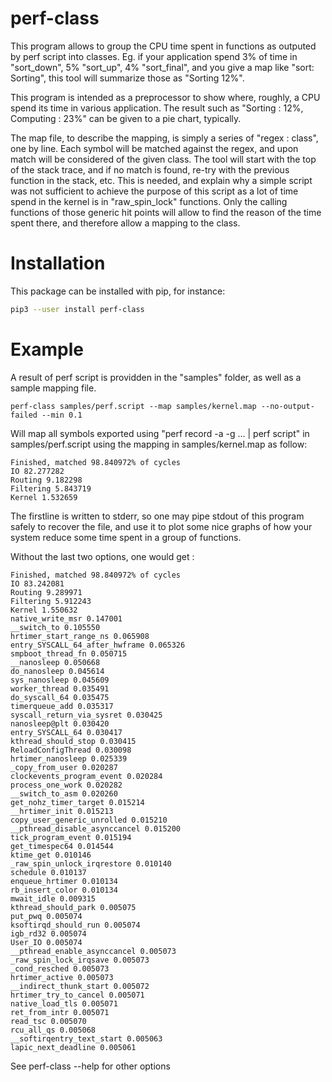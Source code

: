# perf-class

This program allows to group the CPU time spent in functions as outputed by perf script into classes. Eg. if your application spend 3% of time in "sort_down", 5% "sort_up", 4% "sort_final", and you give a map like "sort: Sorting", this tool will summarize those as "Sorting 12%".

This program is intended as a preprocessor to show where, roughly, a CPU spend its time in various application. The result such as "Sorting : 12%, Computing : 23%" can be given to a pie chart, typically.

The map file, to describe the mapping, is simply a series of "regex : class", one by line. Each symbol will be matched against the regex, and upon match will be considered of the given class. The tool will start with the top of the stack trace, and if no match is found, re-try with the previous function in the stack, etc. This is needed, and explain why a simple script was not sufficient to achieve the purpose of this script as a lot of time spend in the kernel is in "raw_spin_lock" functions.
Only the calling functions of those generic hit points will allow to find the reason of the time spent there, and therefore allow a mapping to the class.

# Installation
This package can be installed with pip, for instance:
```bash
pip3 --user install perf-class
```

# Example
A result of perf script is providden in the "samples" folder, as well as a sample mapping file.

```
perf-class samples/perf.script --map samples/kernel.map --no-output-failed --min 0.1
```

Will map all symbols exported using "perf record -a -g ... | perf script" in samples/perf.script using the mapping in samples/kernel.map as follow:

```
Finished, matched 98.840972% of cycles
IO 82.277282
Routing 9.182298
Filtering 5.843719
Kernel 1.532659
```

The firstline is written to stderr, so one may pipe stdout of this program safely to recover the file, and use it to plot some nice graphs of how your system reduce some time spent in a group of functions.

Without the last two options, one would get :
```
Finished, matched 98.840972% of cycles
IO 83.242081
Routing 9.289971
Filtering 5.912243
Kernel 1.550632
native_write_msr 0.147001
__switch_to 0.105550
hrtimer_start_range_ns 0.065908
entry_SYSCALL_64_after_hwframe 0.065326
smpboot_thread_fn 0.050715
__nanosleep 0.050668
do_nanosleep 0.045614
sys_nanosleep 0.045609
worker_thread 0.035491
do_syscall_64 0.035475
timerqueue_add 0.035317
syscall_return_via_sysret 0.030425
nanosleep@plt 0.030420
entry_SYSCALL_64 0.030417
kthread_should_stop 0.030415
ReloadConfigThread 0.030098
hrtimer_nanosleep 0.025339
_copy_from_user 0.020287
clockevents_program_event 0.020284
process_one_work 0.020282
__switch_to_asm 0.020260
get_nohz_timer_target 0.015214
__hrtimer_init 0.015213
copy_user_generic_unrolled 0.015210
__pthread_disable_asynccancel 0.015200
tick_program_event 0.015194
get_timespec64 0.014544
ktime_get 0.010146
_raw_spin_unlock_irqrestore 0.010140
schedule 0.010137
enqueue_hrtimer 0.010134
rb_insert_color 0.010134
mwait_idle 0.009315
kthread_should_park 0.005075
put_pwq 0.005074
ksoftirqd_should_run 0.005074
igb_rd32 0.005074
User_IO 0.005074
__pthread_enable_asynccancel 0.005073
_raw_spin_lock_irqsave 0.005073
_cond_resched 0.005073
hrtimer_active 0.005073
__indirect_thunk_start 0.005072
hrtimer_try_to_cancel 0.005071
native_load_tls 0.005071
ret_from_intr 0.005071
read_tsc 0.005070
rcu_all_qs 0.005068
__softirqentry_text_start 0.005063
lapic_next_deadline 0.005061
```

See perf-class --help for other options
